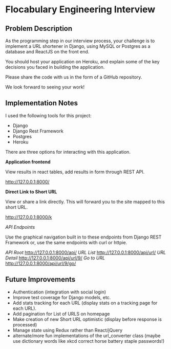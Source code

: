# Flocabulary Engineering Interview
## Problem Description
As the programming step in our interview process, your challenge is to implement a URL shortener in Django, using MySQL or Postgres as a database and ReactJS on the front end. 

You should host your application on Heroku, and explain some of the key decisions you faced in building the application. 

Please share the code with us in the form of a GitHub repository.

We look forward to seeing your work!

## Implementation Notes
I used the following tools for this project:

- Django
- Django Rest Framework
- Postgres
- Heroku

There are three options for interacting with this application.

__Application frontend__

View results in react tables, add results in form through REST API.

http://127.0.0.1:8000/

__Direct Link to Short URL__

View or share a link directly. This will forward you to the site mapped to this short URL.

http://127.0.0.1:8000/k

_API Endpoints_

Use the graphical navigation built in to these endpoints from Django REST Framework or, use the same endpoints with curl or httpie.

_API Root_ http://127.0.0.1:8000/api/
_URL List_ http://127.0.0.1:8000/api/url/
_URL Detail_ http://127.0.0.1:8000/api/url/9/
_Go to URL_ http://127.0.0.1:8000/api/url/9/go/

## Future Improvements
- Authentication (integration with social login)
- Improve test coverage for Django models, etc.
- Add stats tracking for each URL (display stats on a tracking page for each URL).
- Add pagination for List of URLS on homepage
- Make creation of new Short URL optimistic (display before response is processed)
- Manage state using Redux rather than React/jQuery
- alternate/more fun implementations of the url_converter class (maybe use dictionary words like xkcd correct horse battery staple passwords!)

